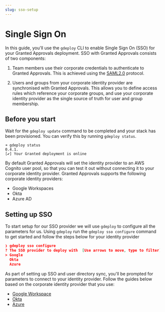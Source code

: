 ```yaml
---
slug: sso-setup
---
```


# Single Sign On

In this guide, you'll use the `gdeploy` CLI to enable Single Sign On (SSO) for your Granted Approvals deployment. SSO with Granted Approvals consists of two components:

1. Team members use their corporate credentials to authenticate to Granted Approvals. This is achieved using the [SAML2.0](https://en.wikipedia.org/wiki/SAML_2.0) protocol.

2. Users and groups from your corporate identity provider are synchronised with Granted Approvals. This allows you to define access rules which reference your corporate groups, and use your corporate identity provider as the single source of truth for user and group membership.

## Before you start

Wait for the `gdeploy update` command to be completed and your stack has been provisioned. You can verify this by running `gdeploy status`.

```
➜ gdeploy status
0.4.1.
[✔] Your Granted deployment is online
```

By default Granted Approvals will set the identity provider to an AWS Cognito user pool, so that you can test it out without connecting it to your corporate identity provider. Granted Approvals supports the following corporate identity providers:

- Google Workspaces
- Okta
- Azure AD

## Setting up SSO

To start setup for our SSO provider we will use `gdeploy` to configure all the parameters for us. Using `gdeploy` run the `gdeploy sso configure` command to get started and follow the steps below for your identity provider

```json
❯ gdeploy sso configure
? The SSO provider to deploy with  [Use arrows to move, type to filter]
> Google
  Okta
  Azure
```

As part of setting up SSO and user directory sync, you'll be prompted for parameters to connect to your identity provider. Follow the guides below based on the corporate identity provider that you use:

- [Google Workspace](/granted-approvals/sso/google)
- [Okta](/granted-approvals/sso/okta)
- [Azure](/granted-approvals/sso/azure)
